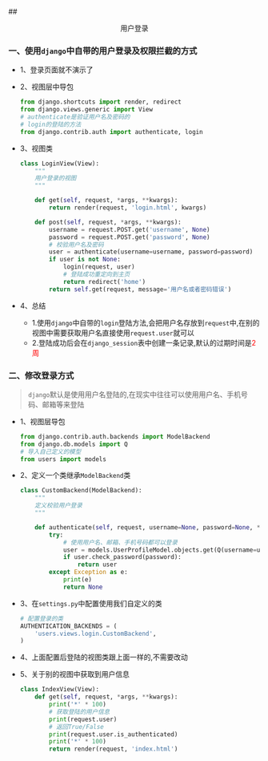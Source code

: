 ##<center>用户登录</center>

### 一、使用`django`中自带的用户登录及权限拦截的方式

* 1、登录页面就不演示了
* 2、视图层中导包

  ```py
  from django.shortcuts import render, redirect
  from django.views.generic import View
  # authenticate是验证用户名及密码的
  # login的登陆的方法
  from django.contrib.auth import authenticate, login
  ```

* 3、视图类

  ```py
  class LoginView(View):
      """
      用户登录的视图
      """

      def get(self, request, *args, **kwargs):
          return render(request, 'login.html', kwargs)

      def post(self, request, *args, **kwargs):
          username = request.POST.get('username', None)
          password = request.POST.get('password', None)
          # 校验用户名及密码
          user = authenticate(username=username, password=password)
          if user is not None:
              login(request, user)
              # 登陆成功重定向到主页
              return redirect('home')
          return self.get(request, message='用户名或者密码错误')
  ```

* 4、总结
  * 1.使用`django`中自带的`login`登陆方法,会把用户名存放到`request`中,在别的视图中需要获取用户名直接使用`request.user`就可以
  * 2.登陆成功后会在`django_session`表中创建一条记录,默认的过期时间是<font color="#f00">2周</font>

### 二、修改登录方式
> `django`默认是使用用户名登陆的,在现实中往往可以使用用户名、手机号码、邮箱等来登陆

* 1、视图层导包

  ```py
  from django.contrib.auth.backends import ModelBackend
  from django.db.models import Q
  # 导入自己定义的模型
  from users import models
  ```

* 2、定义一个类继承`ModelBackend`类

  ```py
  class CustomBackend(ModelBackend):
      """
      定义校验用户登录
      """

      def authenticate(self, request, username=None, password=None, **kwargs):
          try:
              # 使用用户名、邮箱、手机号码都可以登录
              user = models.UserProfileModel.objects.get(Q(username=username) | Q(email=username) | Q(mobile=username))
              if user.check_password(password):
                  return user
          except Exception as e:
              print(e)
              return None
  ```

* 3、在`settings.py`中配置使用我们自定义的类

  ```py
  # 配置登录的类
  AUTHENTICATION_BACKENDS = (
      'users.views.login.CustomBackend',
  )
  ```

* 4、上面配置后登陆的视图类跟上面一样的,不需要改动
* 5、关于别的视图中获取到用户信息

  ```py
  class IndexView(View):
      def get(self, request, *args, **kwargs):
          print('*' * 100)
          # 获取登陆的用户信息
          print(request.user)
          # 返回True/False
          print(request.user.is_authenticated)
          print('*' * 100)
          return render(request, 'index.html')
  ```
